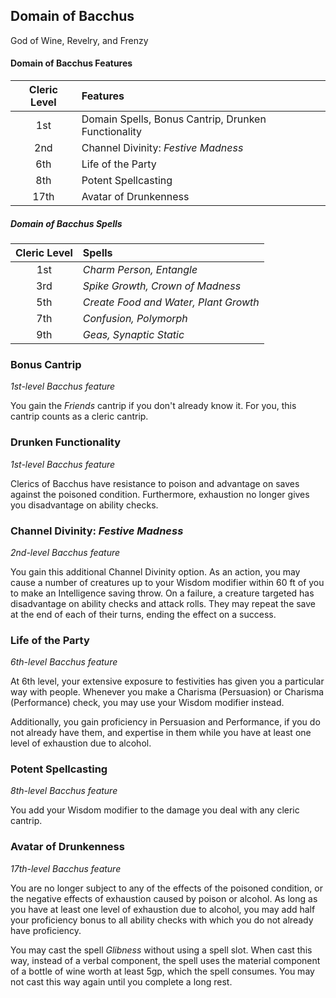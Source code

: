 ## Domain of Bacchus

God of Wine, Revelry, and Frenzy

#### Domain of Bacchus Features

| Cleric Level | Features                                            |
| :----------: | :-------------------------------------------------- |
|     1st      | Domain Spells, Bonus Cantrip, Drunken Functionality |
|     2nd      | Channel Divinity: _Festive Madness_                 |
|     6th      | Life of the Party                                   |
|     8th      | Potent Spellcasting                                 |
|     17th     | Avatar of Drunkenness                               |

##### Domain of Bacchus Spells

| Cleric Level | Spells                                |
| :----------: | :------------------------------------ |
|     1st      | _Charm Person, Entangle_              |
|     3rd      | _Spike Growth, Crown of Madness_      |
|     5th      | _Create Food and Water, Plant Growth_ |
|     7th      | _Confusion, Polymorph_                |
|     9th      | _Geas, Synaptic Static_               |

### Bonus Cantrip

_1st-level Bacchus feature_

You gain the _Friends_ cantrip if you don't already know it. For you, this cantrip counts as a cleric cantrip.

### Drunken Functionality

_1st-level Bacchus feature_

Clerics of Bacchus have resistance to poison and advantage on saves against the poisoned condition. Furthermore, exhaustion no longer gives you disadvantage on ability checks.

### Channel Divinity: _Festive Madness_

_2nd-level Bacchus feature_

You gain this additional Channel Divinity option. As an action, you may cause a number of creatures up to your Wisdom modifier within 60 ft of you to make an Intelligence saving throw. On a failure, a creature targeted has disadvantage on ability checks and attack rolls. They may repeat the save at the end of each of their turns, ending the effect on a success.

### Life of the Party

_6th-level Bacchus feature_

At 6th level, your extensive exposure to festivities has given you a particular way with people. Whenever you make a Charisma (Persuasion) or Charisma (Performance) check, you may use your Wisdom modifier instead.

Additionally, you gain proficiency in Persuasion and Performance, if you do not already have them, and expertise in them while you have at least one level of exhaustion due to alcohol.

### Potent Spellcasting

_8th-level Bacchus feature_

You add your Wisdom modifier to the damage you deal with any cleric cantrip.

### Avatar of Drunkenness

_17th-level Bacchus feature_

You are no longer subject to any of the effects of the poisoned condition, or the negative effects of exhaustion caused by poison or alcohol. As long as you have at least one level of exhaustion due to alcohol, you may add half your proficiency bonus to all ability checks with which you do not already have proficiency.

You may cast the spell _Glibness_ without using a spell slot. When cast this way, instead of a verbal component, the spell uses the material component of a bottle of wine worth at least 5gp, which the spell consumes. You may not cast this way again until you complete a long rest.
